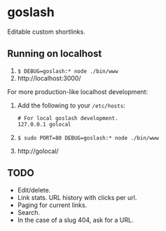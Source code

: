 # goslash

Editable custom shortlinks.

## Running on localhost

1. `$ DEBUG=goslash:* node ./bin/www`
2. http://localhost:3000/

For more production-like localhost development:

1. Add the following to your `/etc/hosts`:

   ```
   # For local goslash development.
   127.0.0.1 golocal
   ```

2. `$ sudo PORT=80 DEBUG=goslash:* node ./bin/www`
3. http://golocal/

## TODO

* Edit/delete.
* Link stats. URL history with clicks per url.
* Paging for current links.
* Search.
* In the case of a slug 404, ask for a URL.
